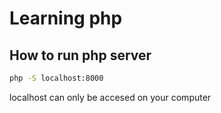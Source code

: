 # Learning php

## How to run php server 


```bash
php -S localhost:8000
```

localhost can only be accesed on your computer
